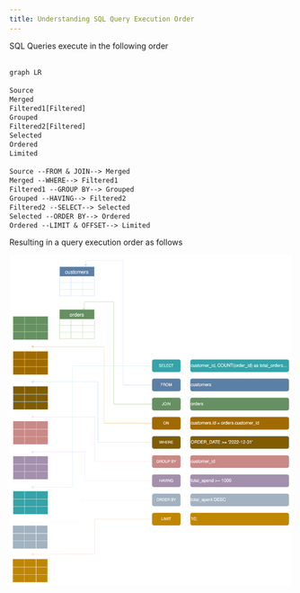 ```yaml
---
title: Understanding SQL Query Execution Order
---
```


SQL Queries execute in the following order

```mermaid

graph LR

Source
Merged
Filtered1[Filtered]
Grouped
Filtered2[Filtered]
Selected
Ordered
Limited

Source --FROM & JOIN--> Merged
Merged --WHERE--> Filtered1
Filtered1 --GROUP BY--> Grouped
Grouped --HAVING--> Filtered2
Filtered2 --SELECT--> Selected
Selected --ORDER BY--> Ordered
Ordered --LIMIT & OFFSET--> Limited

```

Resulting in a query execution order as follows


![](_files/SqlQueryExecutionOrder.svg)